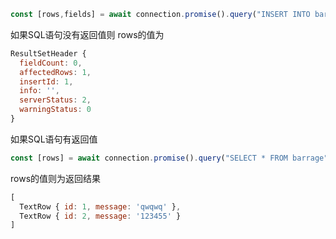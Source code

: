 ```javascript
const [rows,fields] = await connection.promise().query("INSERT INTO barrage(message) VALUES(?) ",[value]);
```
如果SQL语句没有返回值则 rows的值为
```javascript
ResultSetHeader {
  fieldCount: 0,
  affectedRows: 1,
  insertId: 1,
  info: '',
  serverStatus: 2,
  warningStatus: 0
}
```

如果SQL语句有返回值
  ```javascript
 const [rows] = await connection.promise().query("SELECT * FROM barrage");
```
rows的值则为返回结果
```javascript
[
  TextRow { id: 1, message: 'qwqwq' },
  TextRow { id: 2, message: '123455' }
]
```
